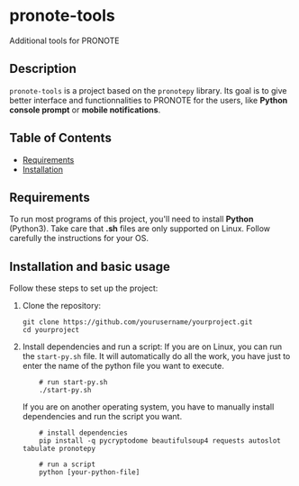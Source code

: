 # pronote-tools
Additional tools for PRONOTE

## Description
`pronote-tools` is a project based on the `pronotepy` library. Its goal is to give better interface and functionnalities to PRONOTE for the users, like **Python console prompt** or **mobile notifications**.

## Table of Contents
- [Requirements](#requirements)
- [Installation](#installation)

## Requirements
To run most programs of this project, you'll need to install **Python** (Python3).
Take care that **.sh** files are only supported on Linux. Follow carefully the instructions for your OS.

## Installation and basic usage
Follow these steps to set up the project:

1. Clone the repository:
    ```shell
    git clone https://github.com/yourusername/yourproject.git
    cd yourproject
    ```

2. Install dependencies and run a script:
    If you are on Linux, you can run the `start-py.sh` file. It will automatically do all the work, you have just to enter the name of the python file you want to execute.
    ```shell
        # run start-py.sh
        ./start-py.sh
    ```

    If you are on another operating system, you have to manually install dependencies and run the script you want.
    ```shell
        # install dependencies
        pip install -q pycryptodome beautifulsoup4 requests autoslot tabulate pronotepy

        # run a script
        python [your-python-file]
    ```